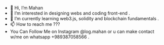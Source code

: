 - 👋 Hi, I’m Mahan
- 👀 I’m interested in designing webs and coding front-end .
- 🌱 I’m currently learning web3.js, solidity and blockchain fundamentals .
- 📫 How to reach me ???
- You Can Follow Me on Instagram @log.mahan or u can make contact w/me on whatsapp +989387058566 .

<!---
sacr18/sacr18 is a ✨ special ✨ repository because its `README.md` (this file) appears on your GitHub profile.
You can click the Preview link to take a look at your changes.
--->
